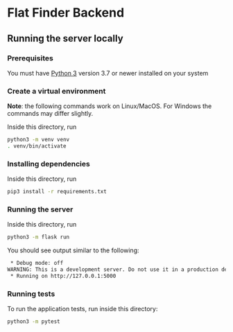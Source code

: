 # Flat Finder Backend

## Running the server locally

### Prerequisites

You must have [Python 3](https://www.python.org/downloads/) version 3.7 or newer installed on your system

### Create a virtual environment

**Note**: the following commands work on Linux/MacOS. For Windows the commands
may differ slightly.

Inside this directory, run

```bash
python3 -m venv venv
. venv/bin/activate
```

### Installing dependencies

Inside this directory, run

```bash
pip3 install -r requirements.txt
```

### Running the server

Inside this directory, run

```bash
python3 -m flask run
```

You should see output similar to the following:

```txt
 * Debug mode: off
WARNING: This is a development server. Do not use it in a production deployment. Use a production WSGI server instead.
 * Running on http://127.0.0.1:5000
```

### Running tests

To run the application tests, run inside this directory:

```bash
python3 -m pytest
```
